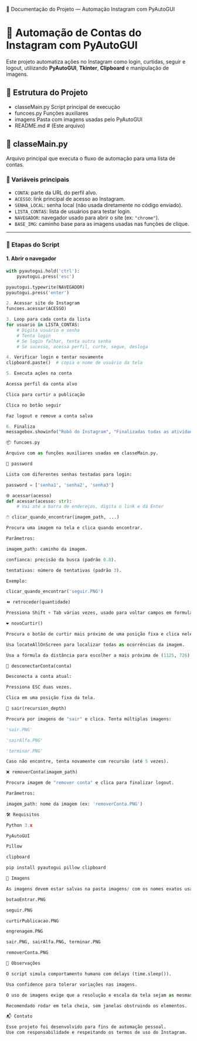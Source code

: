 📘 Documentação do Projeto — Automação Instagram com PyAutoGUI
# 🤖 Automação de Contas do Instagram com PyAutoGUI

Este projeto automatiza ações no Instagram como login, curtidas, seguir e logout, utilizando **PyAutoGUI**, **Tkinter**, **Clipboard** e manipulação de imagens.


 ## 📁 Estrutura do Projeto 
 - classeMain.py  Script principal de execução
 - funcoes.py  Funções auxiliares
 - imagens Pasta com imagens usadas pelo PyAutoGUI
 - README.md # (Este arquivo)  

## 📌 classeMain.py

Arquivo principal que executa o fluxo de automação para uma lista de contas.

### 🔧 Variáveis principais

- `CONTA`: parte da URL do perfil alvo.
- `ACESSO`: link principal de acesso ao Instagram.
- `SENHA_LOCAL`: senha local (não usada diretamente no código enviado).
- `LISTA_CONTAS`: lista de usuários para testar login.
- `NAVEGADOR`: navegador usado para abrir o site (ex: `"chrome"`).
- `BASE_IMG`: caminho base para as imagens usadas nas funções de clique.

---

### 🚀 Etapas do Script

#### 1. **Abrir o navegador**

```python
with pyautogui.hold('ctrl'):
    pyautogui.press('esc')

pyautogui.typewrite(NAVEGADOR)
pyautogui.press('enter')

2. Acessar site do Instagram
funcoes.acessar(ACESSO)

3. Loop para cada conta da lista
for usuario in LISTA_CONTAS:
    # Digita usuário e senha
    # Tenta login
    # Se login falhar, tenta outra senha
    # Se sucesso, acessa perfil, curte, segue, desloga

4. Verificar login e tentar novamente
clipboard.paste()  # copia o nome de usuário da tela

5. Executa ações na conta

Acessa perfil da conta alvo

Clica para curtir a publicação

Clica no botão seguir

Faz logout e remove a conta salva

6. Finaliza
messagebox.showinfo("Robô do Instagram", "Finalizadas todas as atividades.")

📦 funcoes.py

Arquivo com as funções auxiliares usadas em classeMain.py.

🔐 password

Lista com diferentes senhas testadas para login:

password = ['senha1', 'senha2', 'senha3']

🌐 acessar(acesso)
def acessar(acesso: str):
    # Vai até a barra de endereços, digita o link e dá Enter

🖱️ clicar_quando_encontrar(imagem_path, ...)

Procura uma imagem na tela e clica quando encontrar.

Parâmetros:

imagem_path: caminho da imagem.

confianca: precisão da busca (padrão 0.8).

tentativas: número de tentativas (padrão 3).

Exemplo:

clicar_quando_encontrar('seguir.PNG')

⏪ retroceder(quantidade)

Pressiona Shift + Tab várias vezes, usado para voltar campos em formulários.

❤️ novoCurtir()

Procura o botão de curtir mais próximo de uma posição fixa e clica nele.

Usa locateAllOnScreen para localizar todas as ocorrências da imagem.

Usa a fórmula da distância para escolher a mais próxima de (1125, 726).

🔌 desconectarConta(conta)

Desconecta a conta atual:

Pressiona ESC duas vezes.

Clica em uma posição fixa da tela.

🚪 sair(recursion_depth)

Procura por imagens de "sair" e clica. Tenta múltiplas imagens:

'sair.PNG'

'sairAlfa.PNG'

'terminar.PNG'

Caso não encontre, tenta novamente com recursão (até 5 vezes).

❌ removerConta(imagem_path)

Procura imagem de "remover conta" e clica para finalizar logout.

Parâmetros:

imagem_path: nome da imagem (ex: 'removerConta.PNG')

🛠️ Requisitos

Python 3.x

PyAutoGUI

Pillow

clipboard

pip install pyautogui pillow clipboard

📸 Imagens

As imagens devem estar salvas na pasta imagens/ com os nomes exatos usados no código:

botaoEntrar.PNG

seguir.PNG

curtirPublicacao.PNG

engrenagem.PNG

sair.PNG, sairAlfa.PNG, terminar.PNG

removerConta.PNG

🧠 Observações

O script simula comportamento humano com delays (time.sleep()).

Usa confidence para tolerar variações nas imagens.

O uso de imagens exige que a resolução e escala da tela sejam as mesmas da captura original.

Recomendado rodar em tela cheia, sem janelas obstruindo os elementos.

📬 Contato

Esse projeto foi desenvolvido para fins de automação pessoal.
Use com responsabilidade e respeitando os termos de uso do Instagram.
